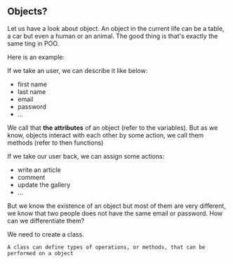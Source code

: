 ## Objects?

Let us have a look about object. An object in the current life can be a table, a car but even a human or an animal. The good thing is that's exactly the same ting in POO. 

Here is an example:

If we take an user, we can describe it like below: 

- first name
- last name
- email
- password 
- ...

We call that **the attributes** of an object (refer to the variables). But as we know, objects interact with each other by some action, we call them methods (refer to then functions)

If we take our user back, we can assign some actions:

- write an article
- comment 
- update the gallery
- ...

But we know the existence of an object but most of them are very different, we know that two people does not have the same email or password.
How can we differentiate them? 

We need to create a class.

```A class can define types of operations, or methods, that can be performed on a object```

